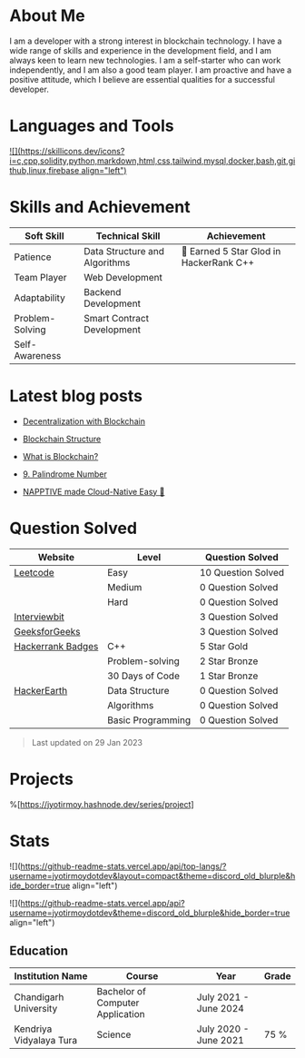 # About Me

I am a developer with a strong interest in blockchain technology. I have a wide range of skills and experience in the development field, and I am always keen to learn new technologies. I am a self-starter who can work independently, and I am also a good team player. I am proactive and have a positive attitude, which I believe are essential qualities for a successful developer.

# Languages and Tools

[![](https://skillicons.dev/icons?i=c,cpp,solidity,python,markdown,html,css,tailwind,mysql,docker,bash,git,github,linux,firebase align="left")](#)

# Skills and Achievement

| Soft Skill | Technical Skill | Achievement |
| --- | --- | --- |
| Patience | Data Structure and Algorithms | 🥇 Earned 5 Star Glod in HackerRank C++ |
| Team Player | Web Development |  |
| Adaptability | Backend Development |  |
| Problem-Solving | Smart Contract Development |  |
| Self-Awareness |  |  |

# Latest blog posts

* [Decentralization with Blockchain](https://jyotirmoy.hashnode.dev/decentralization-with-blockchain)
    
* [Blockchain Structure](https://jyotirmoy.hashnode.dev/blockchain-structure)
    
* [What is Blockchain?](https://jyotirmoy.hashnode.dev/what-is-blockchain)
    
* [9\. Palindrome Number](https://jyotirmoy.hashnode.dev/9-palindrome-number)
    
* [NAPPTIVE made Cloud-Native Easy 🤯](https://jyotirmoy.hashnode.dev/napptive-made-cloud-native-easy)
    

# Question Solved

| Website | Level | Question Solved |
| --- | --- | --- |
| [Leetcode](https://leetcode.com/jyotirmoydotdev/) | Easy | 10 Question Solved |
|  | Medium | 0 Question Solved |
|  | Hard | 0 Question Solved |
| [Interviewbit](https://interviewbit.com/profile/jyotirmoydotdev/solved-problems) |  | 3 Question Solved |
| [GeeksforGeeks](https://auth.geeksforgeeks.org/user/jyotirmoydotdev/practice) |  | 3 Question Solved |
| [Hackerrank Badges](https://www.hackerrank.com/jyotirmoydotdev) | C++ | 5 Star Gold |
|  | Problem-solving | 2 Star Bronze |
|  | 30 Days of Code | 1 Star Bronze |
| [HackerEarth](https://www.hackerearth.com/@jyotirmoydotdev) | Data Structure | 0 Question Solved |
|  | Algorithms | 0 Question Solved |
|  | Basic Programming | 0 Question Solved |

> Last updated on 29 Jan 2023

# Projects

%[https://jyotirmoy.hashnode.dev/series/project] 

# Stats

![](https://github-readme-stats.vercel.app/api/top-langs/?username=jyotirmoydotdev&layout=compact&theme=discord_old_blurple&hide_border=true align="left")

![](https://github-readme-stats.vercel.app/api?username=jyotirmoydotdev&theme=discord_old_blurple&hide_border=true align="left")

## Education

| Institution Name | Course | Year | Grade |
| --- | --- | --- | --- |
| Chandigarh University | Bachelor of Computer Application | July 2021 - June 2024 |  |
| Kendriya Vidyalaya Tura | Science | July 2020 - June 2021 | 75 % |